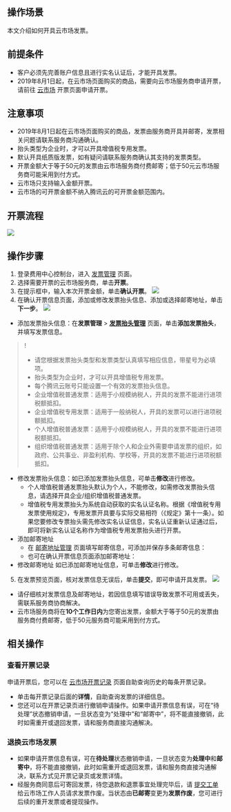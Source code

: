 ## 操作场景

本文介绍如何开具云市场发票。

## 前提条件

-	客户必须先完善账户信息且进行实名认证后，才能开具发票。
-	2019年8月1日起，在云市场页面购买的商品，需要向云市场服务商申请开票，请前往 [云市场](https://console.cloud.tencent.com/expense/invoice?tab=CloudMarket) 开票页面申请开票。

## 注意事项

-	2019年8月1日起在云市场页面购买的商品，发票由服务商开具并邮寄，发票相关问题请联系服务商沟通确认。
-	抬头类型为企业时，才可以开具增值税专用发票。
-	默认开具纸质版发票，如有疑问请联系服务商确认其支持的发票类型。
-	开票金额大于等于50元的发票由云市场服务商付费邮寄；低于50元云市场服务商可能采用到付方式。
-	云市场只支持输入金额开票。
-	云市场的可开票金额不纳入腾讯云的可开票金额范围内。


## 开票流程

![](https://main.qcloudimg.com/raw/78a90334b06799b32be14cd36755470f.png)

## 操作步骤

1. 登录费用中心控制台，进入 [发票管理](https://console.cloud.tencent.com/expense/invoice?tab=CloudMarket) 页面。
2. 选择需要开票的云市场服务商，单击**开票**。
3. 在提示框中，输入本次开票金额，单击**确认开票**。
![](https://main.qcloudimg.com/raw/e0a4d93cae6e8d960d9244f848dae958.png)
4. 在确认开票信息页面，添加或修改发票抬头信息、添加或选择邮寄地址，单击**下一步**。
![](https://main.qcloudimg.com/raw/e2426351771073a9675bd8207b46c0ce.png)
 - 添加发票抬头信息：在**发票管理** > **[发票抬头管理](https://console.cloud.tencent.com/expense/invoice/management)** 页面，单击**添加发票抬头**，并填写发票信息。
>! 
> - 请您根据发票抬头类型和发票类型认真填写相应信息，带星号为必填项。
> - 抬头类型为企业时，才可以开具增值税专用发票。
> - 每个腾讯云账号只能设置一个有效的发票抬头信息。
> - 企业增值税普通发票：适用于小规模纳税人，开具的发票不能进行进项税额抵扣。
> - 企业增值税专用发票：适用于一般纳税人，开具的发票可以进行进项税额抵扣。
> - 个人增值税普通发票：适用于小规模纳税人，开具的发票不能进行进项税额抵扣。
> - 组织增值税普通发票：适用于除个人和企业外需要申请发票的组织，如政府、公共事业、非盈利机构、学校等，开具的发票不能进行进项税额抵扣。
> 
 - 修改发票抬头信息：如已添加发票抬头信息，可单击**修改**进行修改。
    - 个人增值税普通发票抬头默认为个人，不能修改，如需修改发票抬头信息，请选择开具企业/组织增值税普通发票。
    - 增值税专用发票抬头为系统自动获取的实名认证名称。根据《增值税专用发票使用规定》，专用发票开具要与实际交易相符（《规定》第十一条）。如果您要修改专票抬头需先修改实名认证信息，实名认证重新认证通过后，即可将新实名认证名称作为增值税专用发票抬头进行开票。
 - 添加邮寄地址
    - 在 [邮寄地址管理](https://console.cloud.tencent.com/expense/address) 页面填写邮寄信息，可添加并保存多条邮寄信息：
    - 也可在确认开票信息页面添加邮寄地址：
 - 修改邮寄地址
 如已添加邮寄地址信息，可单击**修改**进行修改。
5. 在发票预览页面，核对发票信息无误后，单击**提交**，即可申请开具发票。
![](https://main.qcloudimg.com/raw/e1356c1cf50f2145f5a71344311f02eb.png)
 - 请仔细核对发票信息及邮寄地址，若因信息填写错误导致发票不可用或丢失，需联系服务商协商解决。
 - 云市场服务商将在**10个工作日内**为您寄出发票，金额大于等于50元的发票由服务商付费邮寄，低于50元服务商可能采用到付方式。



## 相关操作

### 查看开票记录

申请开票后，您可以在 [云市场开票记录](https://console.cloud.tencent.com/expense/invoice/record?tab=CloudMarket) 页面自助查询历史的每条开票记录。
- 单击每开票记录后面的**详情**，自助查询发票的详细信息。
- 您还可以在开票记录页进行撤销申请操作。如果申请开票信息有误，可在“待处理”状态撤销申请，一旦状态变为“处理中”和“邮寄中”，将不能直接撤销，此时如需重开或退回发票，请和服务商直接沟通解决。


### 退换云市场发票

- 如果申请开票信息有误，可在**待处理**状态撤销申请，一旦状态变为**处理中**和**邮寄中**，将不能直接撤销，此时如需重开或退回发票，请和服务商直接沟通解决，联系方式见开票记录页或发票详情。
- 经服务商同意后可寄回发票，待您退款和退票事宜处理完毕后，请 [提交工单](https://console.cloud.tencent.com/workorder/category) 给云市场工作人员请求发票作废。当状态由**已邮寄**变更为**发票作废**，您可进行后续的重开发票或者提现操作。



